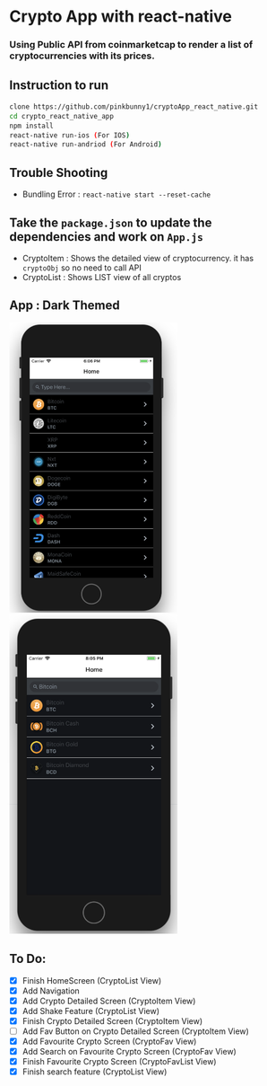 # Crypto App with react-native

### Using Public API from coinmarketcap to render a list of cryptocurrencies with its prices.


## Instruction to run
```bash
clone https://github.com/pinkbunny1/cryptoApp_react_native.git
cd crypto_react_native_app
npm install
react-native run-ios (For IOS)
react-native run-andriod (For Android)
```


## Trouble Shooting
- Bundling Error : `react-native start --reset-cache`


## Take the `package.json` to update the dependencies and work on `App.js`
- CryptoItem : Shows the detailed view of cryptocurrency. it has `cryptoObj` so no need to call API
- CryptoList : Shows LIST view of all cryptos


## App : Dark Themed
<img src="images/appLook1.png" alt="HomeScreen" width="300">
<img src="images/appLook2.png" alt="SearchScreen" width="300">


## To Do:
- [x] Finish HomeScreen (CryptoList View)
- [x] Add Navigation
- [x] Add Crypto Detailed Screen (CryptoItem View)
- [x] Add Shake Feature (CryptoList View)
- [x] Finish Crypto Detailed Screen (CryptoItem View)
- [ ] Add Fav Button on Crypto Detailed Screen (CryptoItem View)
- [x] Add Favourite Crypto Screen (CryptoFav View)
- [x] Add Search on Favourite Crypto Screen (CryptoFav View)
- [x] Finish Favourite Crypto Screen (CryptoFavList View)
- [x] Finish search feature (CryptoList View)

